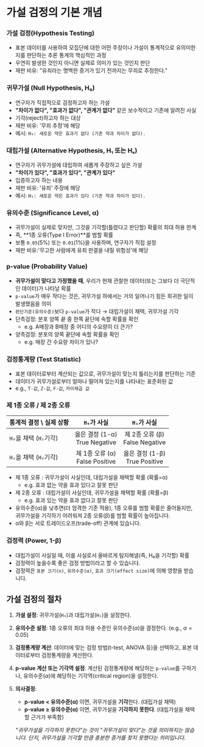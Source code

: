 
# 가설 검정의 기본 개념

### 가설 검정(Hypothesis Testing)
- 표본 데이터를 사용하여 모집단에 대한 어떤 주장이나 가설이 통계적으로 유의미한지를 판단하는 추론 통계의 핵심적인 과정
- 우연히 발생한 것인지 아니면 실제로 의미가 있는 것인지 판단
- 재판 비유: "유죄라는 명백한 증거가 있기 전까지는 무죄로 추정한다."

### 귀무가설 (Null Hypothesis, H₀)
- 연구자가 직접적으로 검정하고자 하는 가설
- **"차이가 없다", "효과가 없다", "관계가 없다"** 같은 보수적이고 기존에 알려진 사실
- 기각(reject)하고자 하는 대상
- 재판 비유: '무죄 추정'에 해당
- 예시: `H₀: 새로운 약은 효과가 없다 (기존 약과 차이가 없다).`

### 대립가설 (Alternative Hypothesis, H₁ 또는 Hₐ)
- 연구자가 귀무가설에 대립하여 새롭게 주장하고 싶은 가설
- **"차이가 있다", "효과가 있다", "관계가 있다"**
- 입증하고자 하는 내용
- 재판 비유: '유죄' 주장에 해당
- 예시: `H₁: 새로운 약은 효과가 있다 (기존 약과 차이가 있다).`

### 유의수준 (Significance Level, α)
- 귀무가설이 실제로 맞지만, 그것을 기각할(틀렸다고 판단할) 확률의 최대 허용 한계
- 즉, **1종 오류(Type I Error)**를 범할 확률
- 보통 `0.05`(5%) 또는 `0.01`(1%)을 사용하며, 연구자가 직접 설정
- 재판 비유:'무고한 사람에게 유죄 판결을 내릴 위험성'에 해당

### p-value (Probability Value)
- **귀무가설이 맞다고 가정했을 때**, 우리가 현재 관찰한 데이터(또는 그보다 더 극단적인 데이터)가 나타날 확률
- `p-value`가 매우 작다는 것은, 귀무가설 하에서는 거의 일어나기 힘든 희귀한 일이 발생했음을 의미
- `판단기준(유의수준)`보다 `p-value`가 작다 → 대립가설이 채택, 귀무가설 기각
- 단측검정: 분포 양쪽 끝 중 한쪽 끝단에 속할 확률을 확인
    - e.g. A매장과 B매장 중 어디의 수요량이 더 큰가?
- 양측검정: 분포의 양쪽 끝단에 속할 확률을 확인
    - e.g. 매장 간 수요량 차이가 있나?

### 검정통계량 (Test Statistic)
- 표본 데이터로부터 계산되는 값으로, 귀무가설이 맞는지 틀리는지를 판단하는 기준
- 데이터가 귀무가설로부터 얼마나 떨어져 있는지를 나타내는 표준화된 값
- e.g., `T-값`, `Z-값`, `F-값`, `카이제곱 값`

### 제 1종 오류 / 제 2종 오류

| 통계적 결정 \ 실제 상황 | `H₀`가 사실                       | `H₁`가 사실                       |
| :---------------------- | :-------------------------------: | :-------------------------------: |
| `H₀`을 채택 (`H₁`기각)  | 옳은 결정 (1-α)<br>True Negative  | 제 2종 오류 (β)<br>False Negative |
| `H₁`을 채택 (`H₀`기각)  | 제 1종 오류 (α)<br>False Positive | 옳은 결정 (1-β)<br>True Positive  |
- 제 1종 오류 : 귀무가설이 사실인데, 대립가설을 채택할 확률 (확률=α)
    - e.g. 효과 없는 약을 효과 있다고 잘못 판단
- 제 2종 오류 : 대립가설이 사실인데, 귀무가설을 채택할 확률 (확률=β)
    - e.g. 효과 있는 약을 효과 없다고 잘못 판단
- 유의수준(α)을 낮추면(더 엄격한 기준 적용), 1종 오류를 범할 확률은 줄어들지만, 귀무가설을 기각하기 어려워져 2종 오류(β)를 범할 확률이 높아집니다.
- α와 β는 서로 트레이드오프(trade-off) 관계에 있습니다.

### 검정력 (Power, 1-β)
- 대립가설이 사실일 때, 이를 사실로서 올바르게 탐지해낼(즉, H₀을 기각할) 확률
- 검정력이 높을수록 좋은 검정 방법이라고 할 수 있습니다.
- 검정력은 `표본 크기(n)`, `유의수준(α)`, `효과 크기(effect size)`에 의해 영향을 받습니다.

## 가설 검정의 절차

1.  **가설 설정**: 귀무가설(`H₀`)과 대립가설(`H₁`)을 설정한다.
2.  **유의수준 설정**: 1종 오류의 최대 허용 수준인 유의수준($α$)을 결정한다. (e.g., $α = 0.05$)
3.  **검정통계량 계산**: 데이터에 맞는 검정 방법(t-test, ANOVA 등)을 선택하고, 표본 데이터로부터 검정통계량을 계산한다.
4.  **p-value 계산 또는 기각역 설정**: 계산된 검정통계량에 해당하는 `p-value`를 구하거나, 유의수준($α$)에 해당하는 기각역(critical region)을 설정한다.
5.  **의사결정**: 
    - **p-value < 유의수준(α)** 이면, 귀무가설을 **기각**한다. (대립가설 채택)
    - **p-value ≥ 유의수준(α)** 이면, 귀무가설을 **기각하지 못한다**. (대립가설을 채택할 근거가 부족함)

    *"귀무가설을 기각하지 못한다"는 것이 "귀무가설이 맞다"는 것을 의미하지는 않습니다. 단지, 귀무가설을 기각할 만큼 충분한 증거를 찾지 못했다는 의미입니다.*